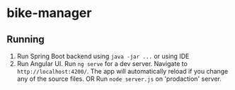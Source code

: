 # bike-manager

## Running
1. Run Spring Boot backend using `java -jar ...` or using IDE
2. Run Angular UI.
   Run `ng serve` for a dev server. Navigate to `http://localhost:4200/`. The app will automatically reload if you change any of the source files.
   OR
   Run `node server.js` on 'prodaction' server.

